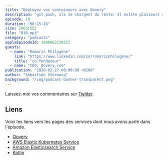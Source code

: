 ```yaml
---
title: "Déployez vos containeurs avec Qovery"
description: "git push, ils se chargent du reste: Il existe plusieurs solutions pour déployer vos applications sur AWS, soit via les services AWS ou via des outils tiers.  Qovery est une startup qui joue la carte de la simplicité et facilité pour déployer vos applications sur AWS : containeurs, bases de données, pipeline d'intégration continue etc ... Découvrez les services offerts par Qovery et leur retour d'experience après avoir construit leur startup sur AWS."
episode: 18
duration: "00:15:26"
size: 29631552
file: "018.mp3"
category: "podcasts"
appleEpisodeId: 1000663120223
guests:
  - name: "Romaric Philogène"
    link: "https://www.linkedin.com/in/romaricphilogene/"
    title: "co-fondateur"
  - name: "CEO, Qovery.com"
publication: "2020-02-27 08:00:00 +0100"
author: "Sébastien Stormacq"
background: "/img/podcast-banner-transparent.png"
---
```


Laissez-moi vos commentaires sur [Twitter](https://twitter.com/sebsto).

## Liens

Voici les liens vers les pages des services dont nous avons parlé dans l'épisode.

- [Qovery](https://www.qovery.com/)
- [AWS Elastic Kubernetes Service](https://aws.amazon.com/eks/)
- [Amazon Elasticsearch Service](https://aws.amazon.com/elasticsearch-service/)
- [Kotlin](https://kotlinlang.org/)